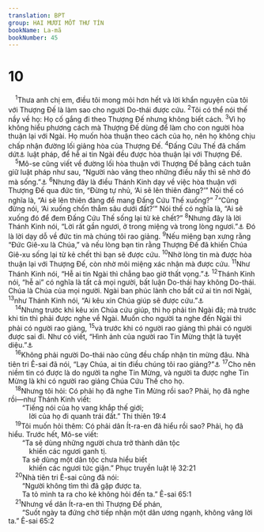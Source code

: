```yaml
---
translation: BPT
group: HAI MƯƠI MỐT THƯ TÍN
bookName: La-mã 
bookNumber: 45
---
```


<div class="title"><h1>10</h1></div>
<span class="verse ro_10_1"> <sup>1</sup>Thưa anh chị em, điều tôi mong mỏi hơn hết và lời khẩn nguyện của tôi với Thượng Đế là làm sao cho người Do-thái được cứu.</span>
<span class="verse ro_10_2"><sup>2</sup>Tôi có thể nói thế nầy về họ: Họ cố gắng đi theo Thượng Đế nhưng không biết cách.</span>
<span class="verse ro_10_3"><sup>3</sup>Vì họ không hiểu phương cách mà Thượng Đế dùng để làm cho con người hòa thuận lại với Ngài. Họ muốn hòa thuận theo cách của họ, nên họ không chịu chấp nhận đường lối giảng hòa của Thượng Đế.</span>
<span class="verse ro_10_4"><sup>4</sup>Đấng Cứu Thế đã chấm dứt<a data-toggle="tooltip" data-placement="bottom" title="Hay “hoàn tất.”">⚓</a> luật pháp, để hễ ai tin Ngài đều được hòa thuận lại với Thượng Đế.<br/></span>
<span class="verse ro_10_5"> <sup>5</sup>Mô-se cũng viết về đường lối hòa thuận với Thượng Đế bằng cách tuân giữ luật pháp như sau, “Người nào vâng theo những điều nầy thì sẽ nhờ đó mà sống.”<a data-toggle="tooltip" data-placement="bottom" title="Lê-vi 18:5.">⚓</a></span>
<span class="verse ro_10_6"><sup>6</sup>Nhưng đây là điều Thánh Kinh dạy về việc hòa thuận với Thượng Đế qua đức tin, “Đừng tự nhủ, ‘Ai sẽ lên thiên đàng?’” Nói thế có nghĩa là, “Ai sẽ lên thiên đàng để mang Đấng Cứu Thế xuống?”</span>
<span class="verse ro_10_7"><sup>7</sup>“Cũng đừng nói, ‘Ai xuống chốn thẳm sâu dưới đất?’” Nói thế có nghĩa là, “Ai sẽ xuống đó để đem Đấng Cứu Thế sống lại từ kẻ chết?”</span>
<span class="verse ro_10_8"><sup>8</sup>Nhưng đây là lời Thánh Kinh nói, “Lời rất gần ngươi, ở trong miệng và trong lòng ngươi.”<a data-toggle="tooltip" data-placement="bottom" title="Phục 30:12–14.">⚓</a> Đó là lời dạy dỗ về đức tin mà chúng tôi rao giảng.</span>
<span class="verse ro_10_9"><sup>9</sup>Nếu miệng bạn xưng rằng “Đức Giê-xu là Chúa,” và nếu lòng bạn tin rằng Thượng Đế đã khiến Chúa Giê-xu sống lại từ kẻ chết thì bạn sẽ được cứu.</span>
<span class="verse ro_10_10"><sup>10</sup>Nhờ lòng tin mà được hòa thuận lại với Thượng Đế, còn nhờ môi miệng xác nhận mà được cứu.</span>
<span class="verse ro_10_11"><sup>11</sup>Như Thánh Kinh nói, “Hễ ai tin Ngài thì chẳng bao giờ thất vọng.”<a data-toggle="tooltip" data-placement="bottom" title="Ê-sai 28:16.">⚓</a></span>
<span class="verse ro_10_12"><sup>12</sup>Thánh Kinh nói, “hễ ai” có nghĩa là tất cả mọi người, bất luận Do-thái hay không Do-thái. Chúa là Chúa của mọi người. Ngài ban phúc lành cho bất cứ ai tin nơi Ngài,</span>
<span class="verse ro_10_13"><sup>13</sup>như Thánh Kinh nói, “Ai kêu xin Chúa giúp sẽ được cứu.”<a data-toggle="tooltip" data-placement="bottom" title="Giô-ên 2:32.">⚓</a><br/></span>
<span class="verse ro_10_14"> <sup>14</sup>Nhưng trước khi kêu xin Chúa cứu giúp, thì họ phải tin Ngài đã; mà trước khi tin thì phải được nghe về Ngài. Muốn cho người ta nghe đến Ngài thì phải có người rao giảng,</span>
<span class="verse ro_10_15"><sup>15</sup>và trước khi có người rao giảng thì phải có người được sai đi. Như có viết, “Hình ảnh của người rao Tin Mừng thật là tuyệt diệu.”<a data-toggle="tooltip" data-placement="bottom" title="Ê-sai 52:7.">⚓</a><br/></span>
<span class="verse ro_10_16"> <sup>16</sup>Không phải người Do-thái nào cũng đều chấp nhận tin mừng đâu. Nhà tiên tri Ê-sai đã nói, “Lạy Chúa, ai tin điều chúng tôi rao giảng?”<a data-toggle="tooltip" data-placement="bottom" title="Ê-sai 53:1.">⚓</a></span>
<span class="verse ro_10_17"><sup>17</sup>Cho nên niềm tin có được là do người ta nghe Tin Mừng, và người ta được nghe Tin Mừng là khi có người rao giảng Chúa Cứu Thế cho họ.<br/></span>
<span class="verse ro_10_18"> <sup>18</sup>Nhưng tôi hỏi: Có phải họ đã nghe Tin Mừng rồi sao? Phải, họ đã nghe rồi—như Thánh Kinh viết:<br/>  “Tiếng nói của họ vang khắp thế giới;<br/>   lời của họ đi quanh trái đất.” Thi thiên 19:4<br/></span>
<span class="verse ro_10_19"> <sup>19</sup>Tôi muốn hỏi thêm: Có phải dân Ít-ra-en đã hiểu rồi sao? Phải, họ đã hiểu. Trước hết, Mô-se viết:<br/>  “Ta sẽ dùng những người chưa trở thành dân tộc<br/>   khiến các ngươi ganh tị.<br/>  Ta sẽ dùng một dân tộc chưa hiểu biết<br/>   khiến các ngươi tức giận.” Phục truyền luật lệ 32:21<br/></span>
<span class="verse ro_10_20"> <sup>20</sup>Nhà tiên tri Ê-sai cũng đã nói:<br/>  “Người không tìm thì đã gặp được ta.<br/>  Ta tỏ mình ta ra cho kẻ không hỏi đến ta.” Ê-sai 65:1<br/></span>
<span class="verse ro_10_21"> <sup>21</sup>Nhưng về dân Ít-ra-en thì Thượng Đế phán,<br/>  “Suốt ngày ta đứng chờ tiếp nhận một dân ương ngạnh, không vâng lời ta.” Ê-sai 65:2<br/></span>
